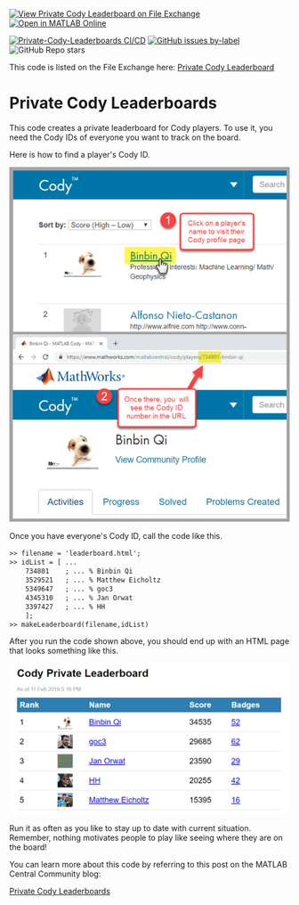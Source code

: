 [![View Private Cody Leaderboard on File Exchange](https://www.mathworks.com/matlabcentral/images/matlab-file-exchange.svg)](https://www.mathworks.com/matlabcentral/fileexchange/70197-private-cody-leaderboard) [![Open in MATLAB Online](https://www.mathworks.com/images/responsive/global/open-in-matlab-online.svg)](https://matlab.mathworks.com/open/github/v1?repo=mathworks/Private-Cody-Leaderboards&project=PrivateCodyLeaderboards.prj&file=code/doc/GettingStarted.mlx)

[![Private-Cody-Leaderboards CI/CD](https://github.com/mathworks/Private-Cody-Leaderboards/actions/workflows/main.yml/badge.svg)](https://github.com/mathworks/Private-Cody-Leaderboards/actions/workflows/main.yml) [![GitHub issues by-label](https://img.shields.io/github/issues-raw/mathworks/Private-Cody-Leaderboards/bug)](https://github.com/mathworks/Private-Cody-Leaderboards/issues?q=is%3Aissue+is%3Aopen+label%3Abug) ![GitHub Repo stars](https://img.shields.io/github/stars/mathworks/Private-Cody-Leaderboards?style=social)

This code is listed on the File Exchange here:
[Private Cody Leaderboard](https://www.mathworks.com/matlabcentral/fileexchange/70197-private-cody-leaderboard)

# Private Cody Leaderboards

This code creates a private leaderboard for Cody players. To use it, you need the Cody IDs of everyone you want to track on the board.

Here is how to find a player's Cody ID.

![How to find the Cody ID](img/finding_cody_id.png)

Once you have everyone's Cody ID, call the code like this.

```
>> filename = 'leaderboard.html';
>> idList = [ ...
    734801    ; ... % Binbin Qi
    3529521   ; ... % Matthew Eicholtz
    5349647   ; ... % goc3
    4345310   ; ... % Jan Orwat
    3397427   ; ... % HH
    ];
>> makeLeaderboard(filename,idList)
```

After you run the code shown above, you should end up with an HTML page that looks something like this.

![Example Leaderboard](img/leaderboard.png)

Run it as often as you like to stay up to date with current situation. Remember, nothing motivates people to play like seeing where they are on the board!

You can learn more about this code by referring to this post on the MATLAB Central Community blog:

[Private Cody Leaderboards](https://blogs.mathworks.com/community/2019/04/08/private-cody-leaderboards/)

